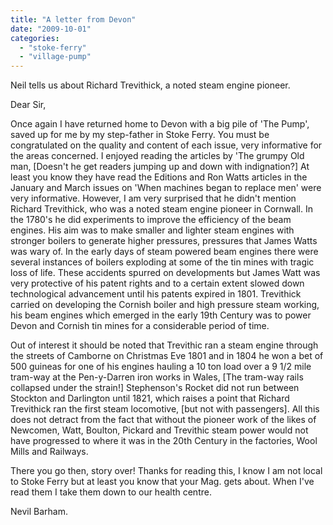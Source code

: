 ```yaml
---
title: "A letter from Devon"
date: "2009-10-01"
categories: 
  - "stoke-ferry"
  - "village-pump"
---
```


Neil tells us about Richard Trevithick, a noted steam engine pioneer.

Dear Sir,

Once again I have returned home to Devon with a big pile of 'The Pump', saved up for me by my step-father in Stoke Ferry. You must be congratulated on the quality and content of each issue, very informative for the areas concerned. I enjoyed reading the articles by 'The grumpy Old man, \[Doesn't he get readers jumping up and down with indignation?\] At least you know they have read the Editions and Ron Watts articles in the January and March issues on 'When machines began to replace men' were very informative. However, I am very surprised that he didn't mention Richard Trevithick, who was a noted steam engine pioneer in Cornwall. In the 1780's he did experiments to improve the efficiency of the beam engines. His aim was to make smaller and lighter steam engines with stronger boilers to generate higher pressures, pressures that James Watts was wary of. In the early days of steam powered beam engines there were several instances of boilers exploding at some of the tin mines with tragic loss of life. These accidents spurred on developments but James Watt was very protective of his patent rights and to a certain extent slowed down technological advancement until his patents expired in 1801. Trevithick carried on developing the Cornish boiler and high pressure steam working, his beam engines which emerged in the early 19th Century was to power Devon and Cornish tin mines for a considerable period of time.

Out of interest it should be noted that Trevithic ran a steam engine through the streets of Camborne on Christmas Eve 1801 and in 1804 he won a bet of 500 guineas for one of his engines hauling a 10 ton load over a 9 1/2 mile tram-way at the Pen-y-Darren iron works in Wales, \[The tram-way rails collapsed under the strain!\] Stephenson's Rocket did not run between Stockton and Darlington until 1821, which raises a point that Richard Trevithick ran the first steam locomotive, \[but not with passengers\]. All this does not detract from the fact that without the pioneer work of the likes of Newcomen, Watt, Boulton, Pickard and Trevithic steam power would not have progressed to where it was in the 20th Century in the factories, Wool Mills and Railways.

There you go then, story over! Thanks for reading this, I know I am not local to Stoke Ferry but at least you know that your Mag. gets about. When I've read them I take them down to our health centre.

Nevil Barham.
